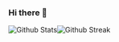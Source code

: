 ### Hi there 👋

<!--
**bogdanbryzh-official/bogdanbryzh-official** is a ✨ _special_ ✨ repository because its `README.md` (this file) appears on your GitHub profile.

Here are some ideas to get you started:

- 🔭 I’m currently working on ...
- 🌱 I’m currently learning ...
- 👯 I’m looking to collaborate on ...
- 🤔 I’m looking for help with ...
- 💬 Ask me about ...
- 📫 How to reach me: ...
- 😄 Pronouns: ...
- ⚡ Fun fact: ...
-->

<p style="display: flex">
  <img src="https://github-readme-stats.vercel.app/api?username=bogdanbryzh-official&show_icons=true&theme=cobalt" alt="Github Stats" />
  <img src="http://github-readme-streak-stats.herokuapp.com?user=bogdanbryzh-official&theme=cobalt&hide_border=true&date_format=j%20M%5B%20Y%5D&background=193549" alt="Github Streak" />
</p>

